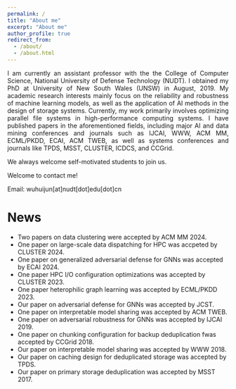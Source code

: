 ```yaml
---
permalink: /
title: "About me"
excerpt: "About me"
author_profile: true
redirect_from: 
  - /about/
  - /about.html
---
```




<div style="text-align: justify;">
I am currently an assistant professor with the the College of Computer Science, National University of Defense Technology (NUDT). I obtained my PhD at University of New South Wales (UNSW) in August, 2019. My academic research interests mainly focus on the reliability and robustness of machine learning models, as well as the application of AI methods in the design of storage systems. Currently, my work primarily involves optimizing parallel file systems in high-performance computing systems. I have published papers in the aforementioned fields, including major AI and data mining conferences and journals such as IJCAI, WWW, ACM MM, ECML/PKDD, ECAI, ACM TWEB, as well as systems conferences and journals like TPDS, MSST, CLUSTER, ICDCS, and CCGrid. </div>

We always welcome self-motivated students to join us.

Welcome to contact me!

Email: wuhuijun[at]nudt[dot]edu[dot]cn


News
========
* Two papers on data clustering were accepted by ACM MM 2024. 
* One paper on large-scale data dispatching for HPC was accpeted by CLUSTER 2024.
* One paper on generalized adversarial defense for GNNs was accepted by ECAI 2024.
* One paper HPC I/O configuration optimizations was accepted by CLUSTER 2023.
* One paper heterophilic graph learning was accepted by ECML/PKDD 2023.
* Our paper on adversarial defense for GNNs was accepted by JCST.
* One paper on interpretable model sharing was accepted by ACM TWEB.
* One paper on adversarial robustness for GNNs was accepted by IJCAI 2019.
* One paper on chunking configuration for backup deduplication fwas accepted by CCGrid 2018.
* Our paper on interpretable model sharing was accepted by WWW 2018.
* Our paper on caching design for deduplicated storage was accepted by TPDS.
* Our paper on primary storage deduplication was accepted by MSST 2017.




